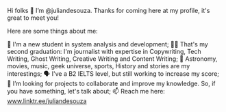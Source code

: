 Hi folks 👋 I’m @juliandesouza.
Thanks for coming here at my profile, it's great to meet you!

Here are some things about me:

🌱 I'm a new student in system analysis and development;
✍🏻 That's my second graduation: I'm journalist with expertise in Copywriting, Tech Writing, Ghost Writing, Creative Writing and Content Writing;
👀 Astronomy, movies, music, geek universe, sports, History and stories are my interestings;
🗣 I've a B2 IELTS level, but still working to increase my score;
💞️ I’m looking for projects to collaborate and improve my knowledge. So, if you have something, let's talk about;
📫 Reach me here: www.linktr.ee/juliandesouza
